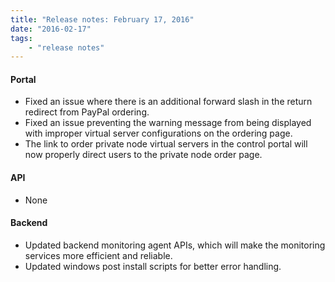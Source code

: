 ```yaml
---
title: "Release notes: February 17, 2016"
date: "2016-02-17"
tags:
    - "release notes"
---
```


#### Portal
+ Fixed an issue where there is an additional forward slash in the return redirect from PayPal ordering.
+ Fixed an issue preventing the warning message from being displayed with improper virtual server configurations on the ordering page.
+ The link to order private node virtual servers in the control portal will now properly direct users to the private node order page.

#### API
+ None

#### Backend
+ Updated backend monitoring agent APIs, which will make the monitoring services more efficient and reliable. 
+ Updated windows post install scripts for better error handling. 

